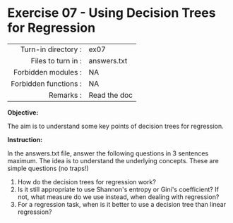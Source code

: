 # Exercise 07 - Using Decision Trees for Regression 

|                         |                    |
| -----------------------:| ------------------ |
|   Turn-in directory :   |  ex07              |
|   Files to turn in :    |  answers.txt       |
|   Forbidden modules :   |  NA                |
|   Forbidden functions : |  NA                |
|   Remarks :             |  Read the doc      |


**Objective:**

The aim is to understand some key points of decision trees for regression.


**Instruction:**

In the answers.txt file, answer the following questions in 3 sentences maximum. The idea is to understand the underlying concepts. These are simple questions (no traps!)
1) How do the decision trees for regression work?
2) Is it still appropriate to use Shannon's entropy or Gini's coefficient? If not, what measure do we use instead, when dealing with regression?
3) For a regression task, when is it better to use a decision tree than linear regression?
